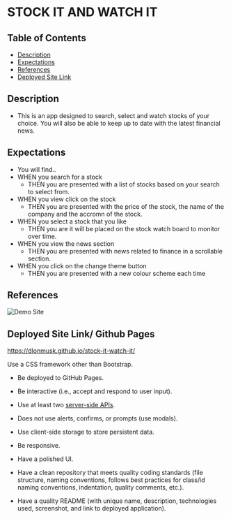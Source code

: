 # STOCK IT AND WATCH IT

## Table of Contents
- [Description](#description)
- [Expectations](#expectations)
- [References](#references)
- [Deployed Site Link](#deployed-site)

## Description
- This is an app designed to search, select and watch stocks of your choice. You will also be able to keep up to date with the latest financial news.

## Expectations
- You will find..
- WHEN you search for a stock
    - THEN you are presented with a list of stocks based on your search to select from.
- WHEN you view click on the stock
    - THEN you are presented with the price of the stock, the name of the company and the accromn of the stock.
- WHEN you select a stock that you like
    - THEN you are it will be placed on the stock watch board to monitor over time.
- WHEN you view the news section
    - THEN you are presented with news related to finance in a scrollable section.
- WHEN you click on the change theme button
    - THEN you are presented with a new colour scheme each time

## References
![Demo Site](./assets/Images/)

## Deployed Site Link/ Github Pages
 https://dlonmusk.github.io/stock-it-watch-it/











Use a CSS framework other than Bootstrap.

* Be deployed to GitHub Pages.

* Be interactive (i.e., accept and respond to user input).

* Use at least two [server-side APIs](https://coding-boot-camp.github.io/full-stack/apis/api-resources).

* Does not use alerts, confirms, or prompts (use modals).

* Use client-side storage to store persistent data.

* Be responsive.

* Have a polished UI.

* Have a clean repository that meets quality coding standards (file structure, naming conventions, follows best practices for class/id naming conventions, indentation, quality comments, etc.).

* Have a quality README (with unique name, description, technologies used, screenshot, and link to deployed application).
